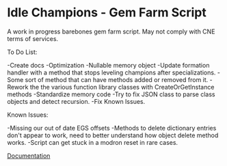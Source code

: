 # Idle Champions - Gem Farm Script

A work in progress barebones gem farm script. May not comply with CNE terms of services.

To Do List:

-Create docs
-Optimization
-Nullable memory object
-Update formation handler with a method that stops leveling champions after specializations.
-Some sort of method that can have methods added or removed from it.
-Rework the the various function library classes with CreateOrGetInstance methods
-Standardize memory code
-Try to fix JSON class to parse class objects and detect recursion.
-Fix Known Issues.

Known Issues:

-Missing our out of date EGS offsets
-Methods to delete dictionary entries don't appear to work, need to better understand how object delete method works.
-Script can get stuck in a modron reset in rare cases.

[Documentation](docs/index.md)